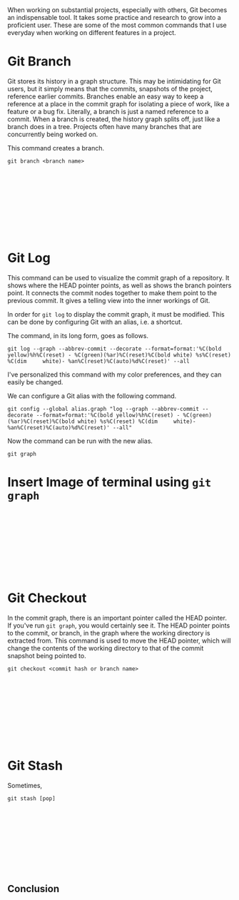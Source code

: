 
<div style="height: 10em;"></div>

When working on substantial projects, especially with others, Git becomes an indispensable tool.
It takes some practice and research to grow into a proficient user. These are some of the most common
commands that I use everyday when working on different features in a project.

# Git Branch
Git stores its history in a graph structure. This may be intimidating for Git users, but it simply means
that the commits, snapshots of the project, reference earlier commits. Branches enable an easy way to 
keep a reference at a place in the commit graph for isolating a piece of work, like a feature or a bug fix.
Literally, a branch is just a named reference to a commit. When a branch is created, the history graph splits
off, just like a branch does in a tree. Projects often have many branches that are concurrently being worked on.

This command creates a branch. 

```
git branch <branch name>
```


<div style="height: 10em;"></div>

# Git Log
This command can be used to visualize the commit graph of a repository. It shows where the HEAD pointer points, as 
well as shows the branch pointers point. It connects the commit nodes together to make them point to the previous commit.
It gives a telling view into the inner workings of Git.

In order for `git log` to display the commit graph, it must be modified. This can be done by configuring Git with an alias,
i.e. a shortcut.

The command, in its long form, goes as follows.
```
git log --graph --abbrev-commit --decorate --format=format:'%C(bold yellow)%h%C(reset) - %C(green)(%ar)%C(reset)%C(bold white) %s%C(reset) %C(dim     white)- %an%C(reset)%C(auto)%d%C(reset)' --all
```

I've personalized this command with my color preferences, and they can easily be changed.

We can configure a Git alias with the following command.
```
git config --global alias.graph "log --graph --abbrev-commit --decorate --format=format:'%C(bold yellow)%h%C(reset) - %C(green)(%ar)%C(reset)%C(bold white) %s%C(reset) %C(dim     white)- %an%C(reset)%C(auto)%d%C(reset)' --all"
```

Now the command can be run with the new alias.
```
git graph
```

# Insert Image of terminal using `git graph`

<div style="height: 10em;"></div>

# Git Checkout 
In the commit graph, there is an important pointer called the HEAD pointer. If you've run `git graph`, you would certainly see it.
The HEAD pointer points to the commit, or branch, in the graph where the working directory is extracted from. This command is used to
move the HEAD pointer, which will change the contents of the working directory to that of the commit snapshot being pointed to.

```
git checkout <commit hash or branch name>
```

<div style="height: 10em;"></div>

# Git Stash
Sometimes, 

```
git stash [pop]
```

<div style="height: 10em;"></div>

## Conclusion

